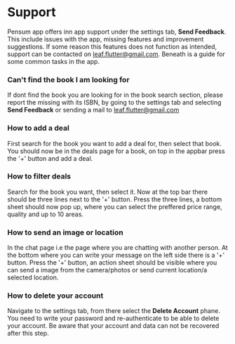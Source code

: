 # Support

Pensum app offers inn app support under the settings tab, **Send Feedback**. This include issues with the app, missing features and improvement suggestions. If some reason this features does not function as intended, support can be contacted on leaf.flutter@gmail.com. Beneath is a guide for some common tasks in the app.

### Can't find the book I am looking for
If dont find the book you are looking for in the book search section, please report the missing with its ISBN, by going to the settings tab and selecting **Send Feedback** or sending a mail to leaf.flutter@gmail.com

### How to add a deal
First search for the book you want to add a deal for, then select that book. You should now be in the deals page for a book, on top in the appbar press the '+' button and add a deal.

### How to filter deals
Search for the book you want, then select it. Now at the top bar there should be three lines next to the '+' button. Press the three lines, a bottom sheet should now pop up, where you can select the preffered price range, quality and up to 10 areas.

### How to send an image or location
In the chat page i.e the page where you are chatting with another person. At the bottom where you can write your message on the left side there is a '+' button. Press the '+' button, an action sheet should be visible where you can send a image from the camera/photos or send current location/a selected location.

### How to delete your account
Navigate to the settings tab, from there select the **Delete Account** phane. You need to write your password and re-authenticate to be able to delete your account. Be aware that your account and data can not be recovered after this step. 
